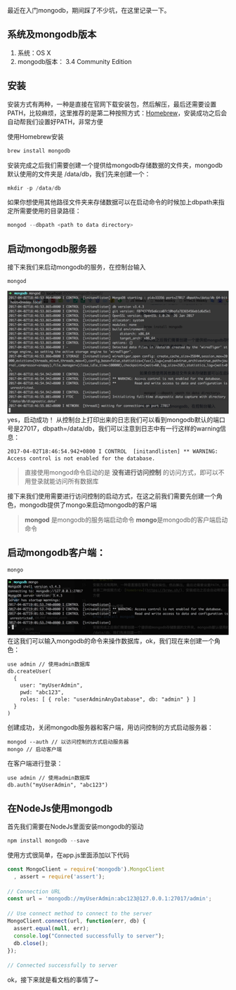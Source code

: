最近在入门mongodb，期间踩了不少坑，在这里记录一下。

## 系统及mongodb版本
1. 系统：OS X
2. mongodb版本： 3.4 Community Edition

## 安装
安装方式有两种，一种是直接在官网下载安装包，然后解压，最后还需要设置PATH，比较麻烦，这里推荐的是第二种按照方式：[Homebrew](https://brew.sh/)，安装成功之后会自动帮我们设置好PATH，非常方便

使用Homebrew安装
```javascript
brew install mongodb
```
安装完成之后我们需要创建一个提供给mongodb存储数据的文件夹，mongodb默认使用的文件夹是 /data/db，我们先来创建一个：
```javascript
mkdir -p /data/db
```
如果你想使用其他路径文件夹来存储数据可以在启动命令的时候加上dbpath来指定所需要使用的目录路径：
```javascript
mongod --dbpath <path to data directory>
```
## 启动mongodb服务器
接下来我们来启动mongodb的服务，在控制台输入
```javascript
mongod
```
![](/asserts/1.png)
yes，启动成功！
从控制台上打印出来的日志我们可以看到mongodb默认的端口号是27017，dbpath=/data/db，我们可以注意到日志中有一行这样的warning信息：
```
2017-04-02T18:46:54.942+0800 I CONTROL  [initandlisten] ** WARNING: Access control is not enabled for the database.
```
> 直接使用mongod命令启动的是 **没有进行访问控制** 的访问方式，即可以不用登录就能访问所有数据库

接下来我们使用需要进行访问控制的启动方式，在这之前我们需要先创建一个角色，mongodb提供了mongo来启动mongodb的客户端
> **mongod** 是mongodb的服务端启动命令
**mongo**是mongodb的客户端启动命令

## 启动mongodb客户端：
```
mongo
```
![](/asserts/2.png)
在这我们可以输入mongodb的命令来操作数据库，ok，我们现在来创建一个角色：
```
use admin // 使用admin数据库
db.createUser(
  {
    user: "myUserAdmin",
    pwd: "abc123",
    roles: [ { role: "userAdminAnyDatabase", db: "admin" } ]
  }
)
```
创建成功，关闭mongodb服务器和客户端，用访问控制的方式启动服务器：
```
mongod --auth // 以访问控制的方式启动服务器
mongo // 启动客户端
```
在客户端进行登录：
```
use admin // 使用admin数据库
db.auth("myUserAdmin", "abc123")
```
## 在NodeJs使用mongodb
首先我们需要在NodeJs里面安装mongodb的驱动
```javascript
npm install mongodb --save
```
使用方式很简单，在app.js里面添加以下代码
```javascript
const MongoClient = require('mongodb').MongoClient
  , assert = require('assert');

// Connection URL
const url = 'mongodb://myUserAdmin:abc123@127.0.0.1:27017/admin';

// Use connect method to connect to the server
MongoClient.connect(url, function(err, db) {
  assert.equal(null, err);
  console.log("Connected successfully to server");
  db.close();
});

// Connected successfully to server
```
ok，接下来就是看文档的事情了~